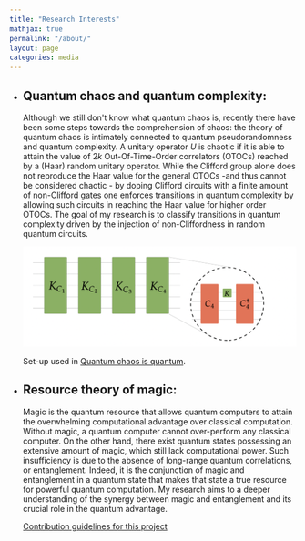 ```yaml
---
title: "Research Interests"
mathjax: true
permalink: "/about/"
layout: page
categories: media
---
```



* ## Quantum chaos and quantum complexity:

  Although we still don't know what quantum chaos is, recently there have been some steps towards the comprehension of chaos: the theory of         quantum chaos is intimately connected to quantum pseudorandomness and quantum complexity. A unitary operator $U$ is chaotic if it is able to attain the value of $2k$ Out-Of-Time-Order correlators (OTOCs) reached by a (Haar) random unitary operator. While the Clifford group alone does not reproduce the Haar value for the general OTOCs -and thus cannot be considered chaotic - by doping Clifford circuits with a finite amount of non-Clifford gates one enforces transitions in quantum complexity by allowing such circuits in reaching the Haar value for higher order OTOCs. The goal of my research is to classify transitions in quantum complexity driven by the injection of non-Cliffordness in random quantum circuits.
  
  ![transitions](websiteprova1.jpg)
  
  Set-up used in [Quantum chaos is quantum](https://arxiv.org/abs/2102.08406).
  
* ## Resource theory of magic:
  Magic is the quantum resource that allows quantum computers to attain the overwhelming computational advantage over classical computation. Without magic, a quantum computer cannot over-perform any classical computer. On the other hand, there exist quantum states possessing an extensive amount of magic, which still lack computational power. Such insufficiency is due to the absence of long-range quantum correlations, or entanglement. Indeed, it is the conjunction of magic and entanglement in a quantum state that makes that state a true resource for powerful quantum computation. My research aims to a deeper understanding of the synergy between magic and entanglement and its crucial role in the quantum advantage. 
  
  [Contribution guidelines for this project](https://lorenzoleone.github.io/ennesimaprova.md)
  



